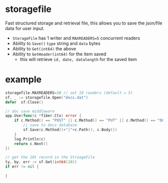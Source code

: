 # storagefile

Fast structured storage and retrieval file, this allows you to save the json/file data for user input.

- `StorageFile` has 1 writer and `MAXREADERS=5` concurrent readers
- Ability to `Save()` `type` string and `data` bytes
- Ability to `Get(int64)` the above
- Ability to `GetHeader(int64)` for the item saved
  - this will retrieve `id, date, datalength` for the saved item

# example

```go
storagefile.MAXREADERS=10 // set 10 readers (default = 5)
sf, _ := storagefile.Open("docs.dat")
defer  sf.Close()

// doc save middleware
app.Use(func(c *fiber.Ctx) error {
	if c.Method() == "POST" || c.Method() == "PUT" || c.Method() == "DELETE" {
		// save to docs database
		sf.Save(c.Method()+"|"+c.Path(), c.Body())
	}
	log.Println(c)
	return c.Next()
})

// get the 10t record in the StroageFile
ty, by, err := sf.Get(int64(10))
if err != nil {
    
}

```

